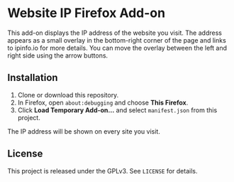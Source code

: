 # Website IP Firefox Add-on

This add-on displays the IP address of the website you visit. The address appears as a small overlay in the bottom-right corner of the page and links to ipinfo.io for more details. You can move the overlay between the left and right side using the arrow buttons.

## Installation
1. Clone or download this repository.
2. In Firefox, open `about:debugging` and choose **This Firefox**.
3. Click **Load Temporary Add-on...** and select `manifest.json` from this project.

The IP address will be shown on every site you visit.

## License
This project is released under the GPLv3. See `LICENSE` for details.
